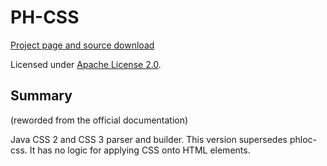 # PH-CSS

[Project page and source download](https://github.com/phax/ph-css)

Licensed under [Apache License 2.0](https://github.com/phax/ph-css/blob/master/LICENSE.txt).

## Summary
(reworded from the official documentation)

Java CSS 2 and CSS 3 parser and builder. This version supersedes phloc-css.
It has no logic for applying CSS onto HTML elements.